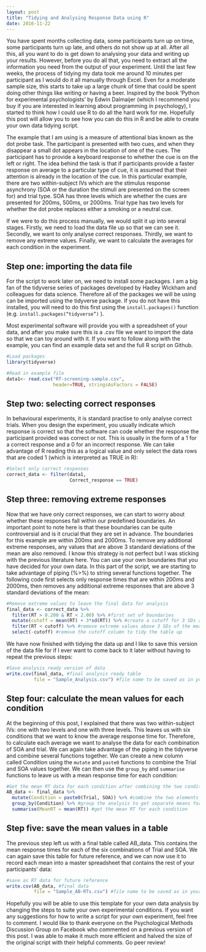 ```yaml
---
layout: post
title: "Tidying and Analysing Response Data using R"
date: 2016-11-22
---
```

You have spent months collecting data, some participants turn up on time, some participants turn up late, and others do not show up at all. After all this, all you want to do is get down to analysing your data and writing up your results. However, before you do all that, you need to extract all the information you need from the output of your experiment. Until the last few weeks, the process of tidying my data took me around 10 minutes per participant as I would do it all manually through Excel. Even for a moderate sample size, this starts to take up a large chunk of time that could be spent doing other things like writing or having a beer. Inspired by the book ‘Python for experimental psychologists’ by Edwin Dalmaijer (which I recommend you buy if you are interested in learning about programming in psychology), I started to think how I could use R to do all the hard work for me. Hopefully this post will allow you to see how you can do this in R and be able to create your own data tidying script.

The example that I am using is a measure of attentional bias known as the dot probe task. The participant is presented with two cues, and when they disappear a small dot appears in the location of one of the cues. The participant has to provide a keyboard response to whether the cue is on the left or right. The idea behind the task is that if participants provide a faster response on average to a particular type of cue, it is assumed that their attention is already in the location of the cue. In this particular example, there are two within-subject IVs which are the stimulus response asynchrony (SOA or the duration the stimuli are presented on the screen for) and trial type. SOA has three levels which are whether the cues are presented for 200ms, 500ms, or 2000ms. Trial type has two levels for whether the dot probe replaces either a smoking or a neutral cue.

If we were to do this process manually, we would split it up into several stages. Firstly, we need to load the data file up so that we can see it. Secondly, we want to only analyse correct responses. Thirdly, we want to remove any extreme values. Finally, we want to calculate the averages for each condition in the experiment.

## Step one: importing the data file

For the script to work later on, we need to install some packages. I am a big fan of the tidyverse series of packages developed by Hadley Wickham and colleagues for data science. Therefore all of the packages we will be using can be imported using the tidyverse package. If you do not have this installed, you will need to do this first using the `install.packages()` function (e.g. `install.packages(“tidyverse”)` ).

Most experimental software will provide you with a spreadsheet of your data, and after you make sure this is a .csv file we want to import the data so that we can toy around with it. If you want to follow along with the example, you can find an example data set and the full R script on Github.

```R
#Load packages 
library(tidyverse)

#Read in example file 
data1<- read.csv("RT-screening-sample.csv", 
                 header=TRUE, stringsAsFactors = FALSE)
```

## Step two: selecting correct responses 

In behavioural experiments, it is standard practise to only analyse correct trials. When you design the experiment, you usually indicate which response is correct so that the software can code whether the response the participant provided was correct or not. This is usually in the form of a 1 for a correct response and a 0 for an incorrect response. We can take advantage of R reading this as a logical value and only select the data rows that are coded 1 (which is interpreted as TRUE in R):

```R
#Select only correct responses 
correct_data <- filter(data1, 
                       Correct_response == TRUE)
```

## Step three: removing extreme responses 

Now that we have only correct responses, we can start to worry about whether these responses fall within our predefined boundaries. An important point to note here is that these boundaries can be quite controversial and is it crucial that they are set in advance. The boundaries for this example are within 200ms and 2000ms. To remove any additional extreme responses, any values that are above 3 standard deviations of the mean are also removed. I know this strategy is not perfect but I was sticking with the previous literature here. You can use your own boundaries that you have decided for your own data. In this part of the script, we are starting to take advantage of piping (%>%) to string several functions together. The following code first selects only response times that are within 200ms and 2000ms, then removes any additional extreme responses that are above 3 standard deviations of the mean:
```R
#Remove extreme values to leave the final data for analysis
final_data <- correct_data %>%
  filter(RT > 0.200 & RT < 2.00) %>% #first set of boundaries 
  mutate(cutoff = mean(RT) + 3*sd(RT)) %>% #create a cutoff for 3 SDs above the mean 
  filter(RT < cutoff) %>% #remove extreme values above 3 SDs of the mean
  select(-cutoff) #remove the cutoff column to tidy the table up
```

We have now finished with tidying the data up and I like to save this version of the data file for if I ever want to come back to it later without having to repeat the previous steps:
```R
#Save analysis ready version of data 
write.csv(final_data, #final analysis ready table 
          file = "Sample_Analysis.csv") #file name to be saved as in your WD 
```

## Step four: calculate the mean values for each condition

At the beginning of this post, I explained that there was two within-subject IVs: one with two levels and one with three levels. This leaves us with six conditions that we want to know the average response time for. Therefore, to calculate each average we want to analyse the data for each combination of SOA and trial. We can again take advantage of the piping in the tidyverse and combine several functions together. We can create a new column called Condition using the `mutate` and `paste0` functions to combine the Trial and SOA values together. We can then use the `group_by` and `summarise` functions to leave us with a mean response time for each condition:
```R
#Get the mean RT data for each condition after combining the two condition columns
AB_data <- final_data %>% 
  mutate(Condition = paste0(Trial, SOA)) %>% #combine the two elements into separate conditions
  group_by(Condition) %>% #group the analysis to get separate means for each condition 
  summarise(MeanRT = mean(RT)) #get the mean RT for each condition 
```

## Step five: save the mean values in a table 

The previous step left us with a final table called AB_data. This contains the mean response times for each of the six combinations of Trial and SOA. We can again save this table for future reference, and we can now use it to record each mean into a master spreadsheet that contains the rest of your participants’ data:
```R
#save as RT data for future reference 
write.csv(AB_data, #final data
          file = "Sample_AB-RTs.csv") #file name to be saved as in your WD 
```

Hopefully you will be able to use this template for your own data analysis by changing the steps to suite your own experimental conditions. If you want any suggestions for how to write a script for your own experiment, feel free to comment. I would like to thank everyone on the Psychological Methods Discussion Group on Facebook who commented on a previous version of this post. I was able to make it much more efficient and halved the size of the original script with their helpful comments. Go peer review!
